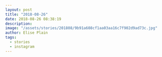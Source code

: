 ```yaml
---
layout: post
title: "2018-08-26"
date: 2018-08-26 08:38:19
description: 
image: "/assets/stories/201808/9b91a608cf1aa03aa16c7f902d9ad73c.jpg"
author: Elise Plain
tags: 
  - stories
  - instagram
---
```



<p></p>

